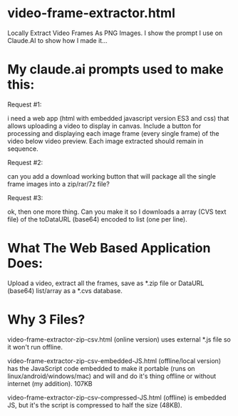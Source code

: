 # video-frame-extractor.html
Locally Extract Video Frames As PNG Images. I show the prompt I use on Claude.AI to show how I made it...

# My claude.ai prompts used to make this:

Request #1:

i need a web app (html with embedded javascript version ES3 and css) that allows uploading a video to display in canvas. Include a button for processing and displaying each image frame (every single frame) of the video below video preview. Each image extracted should remain in sequence.

Request #2:

can you add a download working button that will package all the single frame images into a zip/rar/7z file?

Request #3:

ok, then one more thing. Can you make it so I downloads a array (CVS text file) of the toDataURL (base64) encoded to list (one per line).

# What The Web Based Application Does:

Upload a video, extract all the frames, save as *.zip file or DataURL (base64) list/array as a *.cvs database.

# Why 3 Files?

video-frame-extractor-zip-csv.html (online version) uses external *.js file so it won't run offline.

video-frame-extractor-zip-csv-embedded-JS.html (offline/local version) has the JavaScript code embedded to make it portable (runs on linux/android/windows/mac) and will and do it's thing offline or without internet (my addition). 107KB

video-frame-extractor-zip-csv-compressed-JS.html (offline) is embedded JS, but it's the script is compressed to half the size (48KB).


